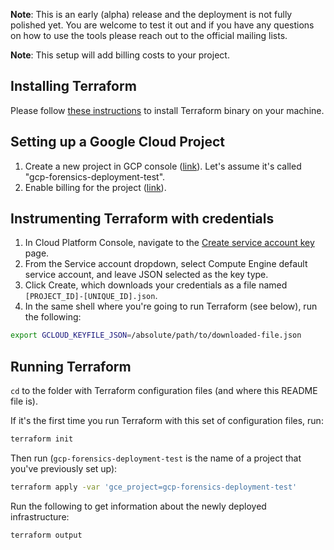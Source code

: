 **Note**: This is an early (alpha) release and the deployment is not fully polished yet. You are welcome to test it out and if you have any questions on how to use the tools please reach out to the official mailing lists.

**Note**: This setup will add billing costs to your project.

## Installing Terraform

Please follow [these
instructions](https://www.terraform.io/intro/getting-started/install.html) to
install Terraform binary on your machine.

## Setting up a Google Cloud Project

1.  Create a new project in GCP console
    ([link](https://console.cloud.google.com/project)). Let's assume it's called
    "gcp-forensics-deployment-test".
1.  Enable billing for the project
    ([link](https://support.google.com/cloud/answer/6293499#enable-billing)).

## Instrumenting Terraform with credentials

1.  In Cloud Platform Console, navigate to the [Create service account
    key](https://console.cloud.google.com/apis/credentials/serviceaccountkey)
    page.
1.  From the Service account dropdown, select Compute Engine default service
    account, and leave JSON selected as the key type.
1.  Click Create, which downloads your credentials as a file named
    `[PROJECT_ID]-[UNIQUE_ID].json`.
1.  In the same shell where you're going to run Terraform (see below), run the
    following:

```bash
export GCLOUD_KEYFILE_JSON=/absolute/path/to/downloaded-file.json
```

## Running Terraform

`cd` to the folder with Terraform configuration files (and where this README
file is).

If it's the first time you run Terraform with this set of configuration files,
run:

```bash
terraform init
```

Then run (`gcp-forensics-deployment-test` is the name of a project that you've previously
set up):

```bash
terraform apply -var 'gce_project=gcp-forensics-deployment-test'
```

Run the following to get information about the newly deployed infrastructure:

```bash
terraform output
```
